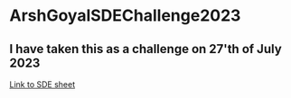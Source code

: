 # ArshGoyalSDEChallenge2023

## I have taken this as a challenge on 27'th of July 2023 

[Link to SDE sheet](https://docs.google.com/spreadsheets/d/1r35qSXY6rSAonFbPEKB_KXUvpCIBbVGMp5001MaNb3c/edit#gid=0)
